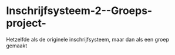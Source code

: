 # Inschrijfsysteem-2--Groeps-project-
Hetzelfde als de originele inschrijfsysteem, maar dan als een groep gemaakt
